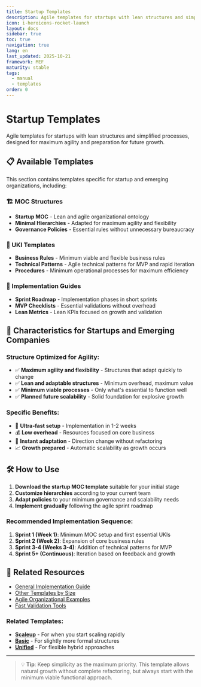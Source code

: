 ```yaml
---
title: Startup Templates
description: Agile templates for startups with lean structures and simplified processes
icon: i-heroicons-rocket-launch
layout: docs
sidebar: true
toc: true
navigation: true
lang: en
last_updated: 2025-10-21
framework: MEF
maturity: stable
tags:
  - manual
  - templates
order: 0
---
```

# Startup Templates

Agile templates for startups with lean structures and simplified processes, designed for maximum agility and preparation for future growth.

## 📋 Available Templates

This section contains templates specific for startup and emerging organizations, including:

### 🏗️ MOC Structures
- **Startup MOC** - Lean and agile organizational ontology
- **Minimal Hierarchies** - Adapted for maximum agility and flexibility
- **Governance Policies** - Essential rules without unnecessary bureaucracy

### 📝 UKI Templates
- **Business Rules** - Minimum viable and flexible business rules
- **Technical Patterns** - Agile technical patterns for MVP and rapid iteration  
- **Procedures** - Minimum operational processes for maximum efficiency

### 🚀 Implementation Guides
- **Sprint Roadmap** - Implementation phases in short sprints
- **MVP Checklists** - Essential validations without overhead
- **Lean Metrics** - Lean KPIs focused on growth and validation

## 🎯 Characteristics for Startups and Emerging Companies

### Structure Optimized for Agility:
- ✅ **Maximum agility and flexibility** - Structures that adapt quickly to change
- ✅ **Lean and adaptable structures** - Minimum overhead, maximum value
- ✅ **Minimum viable processes** - Only what's essential to function well
- ✅ **Planned future scalability** - Solid foundation for explosive growth

### Specific Benefits:
- 🚀 **Ultra-fast setup** - Implementation in 1-2 weeks
- 💰 **Low overhead** - Resources focused on core business
- 🔄 **Instant adaptation** - Direction change without refactoring
- 📈 **Growth prepared** - Automatic scalability as growth occurs

## 🛠️ How to Use

1. **Download the startup MOC template** suitable for your initial stage
2. **Customize hierarchies** according to your current team
3. **Adapt policies** to your minimum governance and scalability needs
4. **Implement gradually** following the agile sprint roadmap

### Recommended Implementation Sequence:
1. **Sprint 1 (Week 1)**: Minimum MOC setup and first essential UKIs
2. **Sprint 2 (Week 2)**: Expansion of core business rules
3. **Sprint 3-4 (Weeks 3-4)**: Addition of technical patterns for MVP
4. **Sprint 5+ (Continuous)**: Iteration based on feedback and growth

## 📖 Related Resources

- [General Implementation Guide](../..)
- [Other Templates by Size](..)
- [Agile Organizational Examples](../../../examples)
- [Fast Validation Tools](../../tools)

### Related Templates:
- **[Scaleup](../scaleup)** - For when you start scaling rapidly
- **[Basic](../basic)** - For slightly more formal structures
- **[Unified](../unified)** - For flexible hybrid approaches

---

> 💡 **Tip**: Keep simplicity as the maximum priority. This template allows natural growth without complete refactoring, but always start with the minimum viable functional approach.